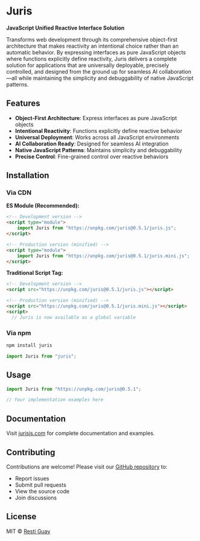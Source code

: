 # Juris

**JavaScript Unified Reactive Interface Solution**

Transforms web development through its comprehensive object-first architecture that makes reactivity an intentional choice rather than an automatic behavior. By expressing interfaces as pure JavaScript objects where functions explicitly define reactivity, Juris delivers a complete solution for applications that are universally deployable, precisely controlled, and designed from the ground up for seamless AI collaboration—all while maintaining the simplicity and debuggability of native JavaScript patterns.

## Features

- **Object-First Architecture**: Express interfaces as pure JavaScript objects
- **Intentional Reactivity**: Functions explicitly define reactive behavior
- **Universal Deployment**: Works across all JavaScript environments
- **AI Collaboration Ready**: Designed for seamless AI integration
- **Native JavaScript Patterns**: Maintains simplicity and debuggability
- **Precise Control**: Fine-grained control over reactive behaviors

## Installation

### Via CDN

**ES Module (Recommended):**

```html
<!-- Development version -->
<script type="module">
	import Juris from "https://unpkg.com/juris@0.5.1/juris.js";
</script>

<!-- Production version (minified) -->
<script type="module">
	import Juris from "https://unpkg.com/juris@0.5.1/juris.mini.js";
</script>
```

**Traditional Script Tag:**

```html
<!-- Development version -->
<script src="https://unpkg.com/juris@0.5.1/juris.js"></script>

<!-- Production version (minified) -->
<script src="https://unpkg.com/juris@0.5.1/juris.mini.js"></script>
<script>
  // Juris is now available as a global variable
```

### Via npm

```bash
npm install juris
```

```javascript
import Juris from "juris";
```

## Usage

```javascript
import Juris from "https://unpkg.com/juris@0.5.1";

// Your implementation examples here
```

## Documentation

Visit [jurisjs.com](https://jurisjs.com) for complete documentation and examples.

## Contributing

Contributions are welcome! Please visit our [GitHub repository](https://github.com/jurisjs/juris) to:

- Report issues
- Submit pull requests
- View the source code
- Join discussions

## License

MIT © [Resti Guay](https://github.com/jurisjs)
